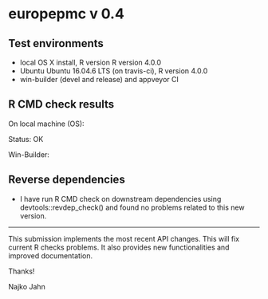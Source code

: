 # europepmc v 0.4

## Test environments

* local OS X install, R version R version 4.0.0 
* Ubuntu Ubuntu 16.04.6 LTS (on travis-ci), R version 4.0.0
* win-builder (devel and release) and appveyor CI

## R CMD check results

On local machine (OS):

Status: OK

Win-Builder:


## Reverse dependencies

* I have run R CMD check on downstream dependencies using devtools::revdep_check() and found no problems related to this new version.

---

This submission implements the most recent API changes. This will fix current R checks problems. It also provides new functionalities and improved documentation.

Thanks!

Najko Jahn

